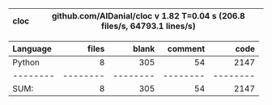 cloc|github.com/AlDanial/cloc v 1.82  T=0.04 s (206.8 files/s, 64793.1 lines/s)
--- | ---

Language|files|blank|comment|code
:-------|-------:|-------:|-------:|-------:
Python|8|305|54|2147
--------|--------|--------|--------|--------
SUM:|8|305|54|2147
